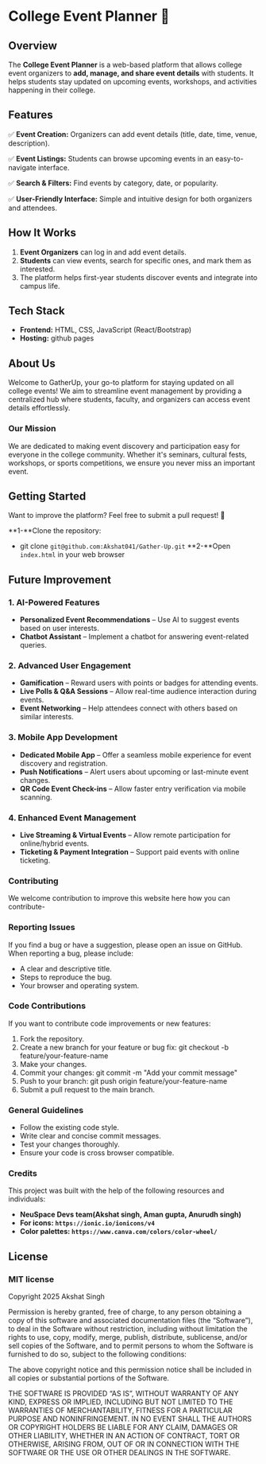 # **College Event Planner** 🎉

## **Overview**

The **College Event Planner** is a web-based platform that allows college event organizers to **add, manage, and share event details** with students. It helps students stay updated on upcoming events, workshops, and activities happening in their college.

## **Features**

✅ **Event Creation:** Organizers can add event details (title, date, time, venue, description).

✅ **Event Listings:** Students can browse upcoming events in an easy-to-navigate interface.

✅ **Search & Filters:** Find events by category, date, or popularity.

✅ **User-Friendly Interface:** Simple and intuitive design for both organizers and attendees.

## **How It Works**

1. **Event Organizers** can log in and add event details.
2. **Students** can view events, search for specific ones, and mark them as interested.
3. The platform helps first-year students discover events and integrate into campus life.

## **Tech Stack**

- **Frontend:** HTML, CSS, JavaScript (React/Bootstrap)
- **Hosting:** github pages

## About Us

Welcome to GatherUp, your go-to platform for staying updated on all college events! We aim to streamline event management by providing a centralized hub where students, faculty, and organizers can access event details effortlessly.

### Our Mission

We are dedicated to making event discovery and participation easy for everyone in the college community. Whether it's seminars, cultural fests, workshops, or sports competitions, we ensure you never miss an important event.

## **Getting Started**

Want to improve the platform? Feel free to submit a pull request! 🚀

**1-**Clone the repository:
- git clone `git@github.com:Akshat041/Gather-Up.git`
**2-**Open `index.html` in your web browser

## Future Improvement

### **1. AI-Powered Features**

- **Personalized Event Recommendations** – Use AI to suggest events based on user interests.
- **Chatbot Assistant** – Implement a chatbot for answering event-related queries.

### **2. Advanced User Engagement**

- **Gamification** – Reward users with points or badges for attending events.
- **Live Polls & Q&A Sessions** – Allow real-time audience interaction during events.
- **Event Networking** – Help attendees connect with others based on similar interests.

### **3. Mobile App Development**

- **Dedicated Mobile App** – Offer a seamless mobile experience for event discovery and registration.
- **Push Notifications** – Alert users about upcoming or last-minute event changes.
- **QR Code Event Check-ins** – Allow faster entry verification via mobile scanning.

### **4. Enhanced Event Management**

- **Live Streaming & Virtual Events** – Allow remote participation for online/hybrid events.
- **Ticketing & Payment Integration** – Support paid events with online ticketing.

### Contributing 
We welcome contribution to improve this website here how you can contribute-

### Reporting Issues

If you find a bug or have a suggestion, please open an issue on GitHub. When reporting a bug, please include:

* A clear and descriptive title.
* Steps to reproduce the bug.
* Your browser and operating system.

### Code Contributions

If you want to contribute code improvements or new features:

1.  Fork the repository.
2.  Create a new branch for your feature or bug fix: git checkout -b feature/your-feature-name
3.  Make your changes.
4.  Commit your changes: git commit -m "Add your commit message"
5.  Push to your branch: git push origin feature/your-feature-name
6.  Submit a pull request to the main branch.

### General Guidelines

* Follow the existing code style.
* Write clear and concise commit messages.
* Test your changes thoroughly.
* Ensure your code is cross browser compatible.


### Credits
This project was built with the help of the following resources and individuals:
* **NeuSpace Devs team(Akshat singh, Aman gupta, Anurudh singh)**
* **For icons: `https://ionic.io/ionicons/v4`**
* **Color palettes: `https://www.canva.com/colors/color-wheel/`**

## **License**

### MIT license
Copyright 2025 Akshat Singh

Permission is hereby granted, free of charge, to any person obtaining a copy of this software and associated documentation files (the “Software”), to deal in the Software without restriction, including without limitation the rights to use, copy, modify, merge, publish, distribute, sublicense, and/or sell copies of the Software, and to permit persons to whom the Software is furnished to do so, subject to the following conditions:

The above copyright notice and this permission notice shall be included in all copies or substantial portions of the Software.

THE SOFTWARE IS PROVIDED “AS IS”, WITHOUT WARRANTY OF ANY KIND, EXPRESS OR IMPLIED, INCLUDING BUT NOT LIMITED TO THE WARRANTIES OF MERCHANTABILITY, FITNESS FOR A PARTICULAR PURPOSE AND NONINFRINGEMENT. IN NO EVENT SHALL THE AUTHORS OR COPYRIGHT HOLDERS BE LIABLE FOR ANY CLAIM, DAMAGES OR OTHER LIABILITY, WHETHER IN AN ACTION OF CONTRACT, TORT OR OTHERWISE, ARISING FROM, OUT OF OR IN CONNECTION WITH THE SOFTWARE OR THE USE OR OTHER DEALINGS IN THE SOFTWARE.
